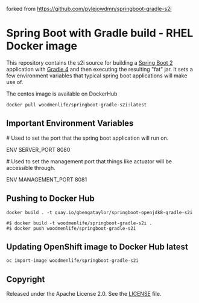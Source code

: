forked from https://github.com/pylejowdmn/springboot-gradle-s2i

Spring Boot with Gradle build - RHEL Docker image
========================================================

This repository contains the s2i source for building a [Spring Boot 2](https://projects.spring.io/spring-boot/) application with [Gradle 4](https://gradle.org/) and then executing the resulting "fat" jar.  It sets a few environment variables that typical spring boot applications will make use of. 

The centos image is available on DockerHub
```
docker pull woodmenlife/springboot-gradle-s2i:latest
```

Important Environment Variables
-------------------------------

&#35; Used to set the port that the spring boot application will run on.

ENV SERVER_PORT 8080

&#35; Used to set the management port that things like actuator will be accessible through.

ENV MANAGEMENT_PORT 8081

Pushing to Docker Hub
-------------------------------
```
docker build . -t quay.io/gbengataylor/springboot-openjdk8-gradle-s2i

#$ docker build -t woodmenlife/springboot-gradle-s2i .
#$ docker push woodmenlife/springboot-gradle-s2i
```

Updating OpenShift image to Docker Hub latest
-------------------------------
```
oc import-image woodmenlife/springboot-gradle-s2i
```

Copyright
--------------------

Released under the Apache License 2.0. See the [LICENSE](LICENSE) file.
